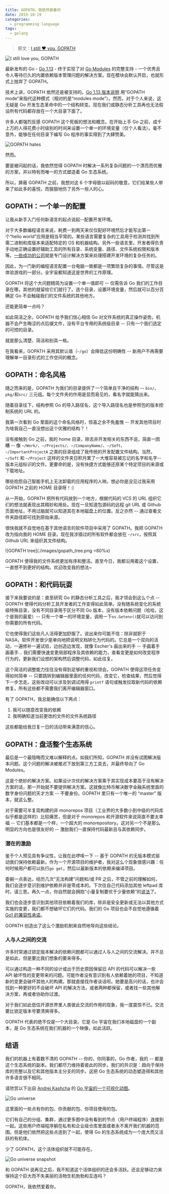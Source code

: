 ```yaml
---
title: GOPATH，我依然爱着你
date: 2019-10-19
categories:
  - programming language
tags: 
  - golang
---
```


> 原文：[I still ❤️ you, GOPATH](https://divan.dev/posts/gopath/?utm_campaign=The%20Go%20Gazette&utm_medium=email&utm_source=Revue%20newsletter)

![I still love you, GOPATH](./images/gopath.png)

最新发布的 Go - [Go 1.13](https://golang.org/doc/go1.13) - 终于实现了对 [Go Modules](https://blog.golang.org/using-go-modules) 的完整支持 - 一个优秀且令人等待已久的内置依赖版本管理问题的解决方案。现在模块会默认开启，也就形式上抛弃了 GOPATH。

技术上讲，GOPATH 依然还是被支持的。[Go  1.13 版本说明](https://golang.org/doc/go1.13) 用“GOPATH mode”来指代这种模式（相对的是“modules mode”）。然而，对于个人来说，这无疑是 Go 开发生态革命中的一个结构转变。现在我们或静态分析工具再也无法假设所有代码都存放在一个大目录下面了。

许多人都强烈反感 GOPATH 这个死板的想法和概念。在开始上手 Go 之前，成千上万的人得花费小时级别的时间来设置一个单一的环境变量（仅个人看法）。毫不意外，能够在任何目录下编写 Go 程序的事实得到了大肆赞美。

![GOPATH hates](./images/gopath_hate.jpg)

然而。

要是被问起的话，我依然觉得 GOPATH 时解决一系列复杂问题的一个漂亮而优雅的方案，并以特有而唯一的方式塑造着 Go 生态系统。

所以，屏蔽 GOPATH 之前，我想对这 6 个字母致以起码的敬意，它们给某些人带来了如此多的喜悦，而狠狠地伤了另外一些人的心。

## GOPATH：一个单一的配置
让我从新手入门任何新语言的起点说起--配置开发环境。

对于大多数编程语言来说，耗费一到两天来仅仅配好环境然后才能写出第一个“hello world”应用是相当平常的。某些语言需要复杂的工具用于检测并找到所需二进制和库版本来适配特定的 OS 和机器结构。另外一些语言里，开发者得负责手动地正确设置好辅助工具的所有目录、系统变量、路径、文件系统权限和版本等。[一些成功的公司](https://www.hashicorp.com/)就是专门设计解决方案来处理搭建开发环境的复杂任务的。

因此，为一门新的编程语言配置一台电脑一致都是一项繁琐复杂的事情。尽管这是体验游戏的一部分。全宇宙都知道这是世界的工作原理。

GOPATH 将这个大问题精简为设置一个单一值即可 -- 仅需告诉 Go 我们的工作目录在哪，其他的就留给它们就行了。选个目录，设置环境变量，然后就可以百分百确定 Go 不会触碰我们的文件系统的其他地方。

还能更简单一点吗？

如此简洁之余，GOPATH 给予我们信心相信 Go 对文件系统的真正操作姿势。机器不会产生晦涩的点后缀文件，没有平台专用的系统级目录 -- 只有一个我们选定的可控的目录。

就是那么清楚、简洁和别具一格。

在我看来，GOPATH 采用其默认值（`~/go`）会降低这份明确性 -- 新用户不再需要理解单一目录形式的工作空间的概念。

## GOPATH：命名风格

随之而来的是，GOPATH 为我们的目录提供了一个简单且干净的结构 -- `bin/`、`pkg/`和`src/` 三元组。每个文件夹的作用是显而易见的，看名字就能猜出来。

随着目录往下，结构参照 Go 的导入路径名，这个导入路径名也是参照包的版本控制系统的 URL 的。

我第一次看到 Go 里面的这个命名风格时，惊喜之余不免羞愧 -- 开发其他项目时为啥我自己一直没想出这个优雅的结构？！

没有接触到 Go 之前，我的 home 目录，除去非开发相关的东西不说，简直一团糟 -- 像 `~/Work/`、`~/Projects/`、`~/CompanyName/`、`~/Soft`、`~/ImportantProjectA` 之类的目录组成了我传统的开发配置文件结构。当然，`~/Soft` 和 `~/Project` 这样的文件夹日积月累了一大堆容易被忘记的名字和名字--版本元组标识的文件。更要命的是，没有快捷方式能够还原某个特定项目的来源或下载地址。

哪些抱怨自己智能手机上无法卸载的应用程序的人呐，想必你是没见过我采用 GOPATH 之前的 HOME 目录呀！:)


从一开始，GOPATH 把所有代码放到一个地方，根据代码的 VCS 的 URL 组织它们的想法就表现出其精妙和用处。现在一旦知道包源码的远程 git URL 或 Github 页面地址，不用过脑就可以知道其在本地磁盘上的位置。反之亦然 -- 通过查看文件夹路径即可找到原始来源。

很快我就不自觉地在基于其他语言的软件项目中采用了 GOPATH。我把 GOPATH 改为指向我的 HOME 目录。现在我涉猎过的所有软件都会放在 `~/src`，按照其 Github URL 来组织其文件结构。

![GOPATH tree](./images/gopath_tree.png =80%x)

GOPATH 使得我的文件系统更加有序和整洁。直至今日，我都沿用着这个设置，一直想不到更好的结构。欢迎改变我的想法~

## GOPATH：和代码玩耍

接下来我要说的是：直至研究 Go 的静态分析工具之后，我才领会到这么个点 -- GOPATH 使得代码分析工具开发者的工作变得如此简单。没有随系统变化的系统级特殊目录，没有不同目录用于区分不同 Go 版本，没有版本依赖问题（哈哈，这个是我的最爱）-- 只有一个单一的环境变量，调用一下`os.Getenv()`就可以访问到你需要的所有代码。

它也使得我们这些凡人活得更加舒服了。说出来你可能不信：除非就职于 NASA，软件开发很少是单向地把说明文档转化为代码的。它总是一个双向的活动，一遍修补一遍试验，边创造边发现，就像 Escher's 画出来的手 -- 手画着手画着手... 我们需要快速变更局部程序及其依赖的能力，查看变更是如何改变程序行为的，更新我们设想的架构然后调整代码，如此往复。

这个简洁的调整能力往往没有得到足够的重视和领会。GOPATH 使得这项任务变得如何简单 -- 只要跳转到编辑器里面的任何代码，改变它，检查结果，然后觉得下一步怎走。这些改动可以涉及到调试用得 `printf` 语句或触发拉取新代码的依赖修复。所有这些都不需要我们离开编辑器窗口。

有了 GOPATH，我总能确信以下两点：
1. 我可以随意改变我的依赖
2. 我明确知道当前更改的文件的文件系统路径

这些都能给我日复一日的活动带来满意的信心。

## GOPATH：盘活整个生态系统

最后是一个最隐晦而又难以解释的点。如我们所知，GOPATH 并没有试图解决版本问题。这个问题的解决被推迟下放到第三方工具去，并最终导向了 Go Modules。

这是个绝妙的解决方案。如果设计次优的解决方案乘于其实现成本要高于没有解决方案的话，那一开始就不要提供解决方案。这就像比特币解决数字金融系统里面的数字身份问题的天才方案 -- 不要身份。GOPATH 里只有一个唯一的 “master” 版本，就这么整。

对于需要可半复现构建的非 monorepos 项目（工业界的大多数小到中级的代码库似乎都是这样的）比较痛苦，但是对于 monorepos 和开源软件来说简直不要太幸福 -- 它们基本都是一个样，一个超大的 monorepository。这对另一个不是那么明显的方向也是很友好的 -- 激励我们一直保持代码最新且与其依赖同步。

### 潜在的激励
鉴于个人预见具有争议性，让我在此啰嗦一下 -- 基于 GOPATH 的无版本模式驱动我们保持依赖最新。作为一个开源项目的维护者，我对这么个现象很感兴趣：任何时候用户都可以执行`go get`，然后以最新版本的依赖来编译项目。

委婉一点表达，经历几次“无法构建”问题和/或 PR 之后，不管之前的理解如何，我们会逐步意识到维护依赖并非是零成本的。下次往自己代码添加其他 leftpad 库时，请三思。再久一点，你自然就会拥抱“小量复制要优于少量依赖”的[说法](https://go-proverbs.github.io/)了。

我们也会逐步意识到其他项目依赖着我们的库，除非是安全更新或无法以其他方式实施的变更，我们都不想破坏它们的代码。我们的 Go 项目也会不自觉地遵循着 [Go1 的兼容性承诺](https://golang.org/doc/go1compat)。

GOPATH 创造出了这么个激励机制来自然地导向这些结论。

### 人与人之间的交流
许多时常通过锁定版本解决的依赖问题都可以通过人与人之间的交流解决。并不总是如此，但是要比我们想象的要来得多。

可以通过构造一种不同的设计或出于历史原因保留旧 API 的代码可以解决一些 API 破坏性的变更带来的问题。可能作者没有意识到有人依赖着她的项目，不知道新的变更会破坏其他人的构建。那就直接找作者谈话呗。她要是高兴的话，也许会找到一种更好的不会破坏 API 的解决方法，或者两种都保留，或者找一些其他解决方案，再或者协助你过渡。

对于我们如此低估开源世界里人类彼此交流的作用的现象，我一度震惊不已。交流要比锁定版本号要清爽得多。

GOPATH 代表的绝不仅是一个大目录。它是 Go 宇宙在我们本地磁盘的一个副本，是 Go 生态系统在我们机器的一个映像，如此活跃。

## 结语

我们的机器上有着数不清的 GOPATH -- 你的，你同事的，Go 作者，我的 -- 都是这个生态系统的副本。我们都尽力维持着彼此的同步。我们的共识是：趋向于保持库的完整以及它和其他版本主分支的同步。这把 Go 生态系统的动态塑造得和其他许多语言很不相同。

请欣赏以下出自 [Andrei Kashcha](https://github.com/anvaka) 的 [Go 宇宙的一个可视化动图](http://anvaka.github.io/pm/#/galaxy/gosearch)。

![Go universe](./images/go_universe.gif)

这里面的一些点有你的包、你贡献的包、你项目使用的包。

它们有自己的分组、集群，通过更多图中没有看到的节点（用户终端程序）连接到一起。这些用户终端程序躺在私有和企业级仓库里面或者永不离开我们机器的范围。但是他们依然把这些点连到了一起，使得 Go 的生态系统成为一个庞大而又活跃的有机体。

少了 GOPATH，这个活体组织就不可能存在。

![Go universe snapshot](./images/go_universe.png)

和 GOPATH 说再见之后，我不知道这个活体组织的还会多活跃。还会足够动力来保持这个巨大而不失美丽的活物生机勃勃和互连吗？

GOPATH，我依然爱着你。